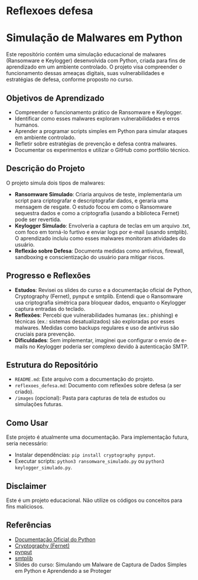 # Reflexoes defesa

# Simulação de Malwares em Python

Este repositório contém uma simulação educacional de malwares (Ransomware e Keylogger) desenvolvida com Python, criada para fins de aprendizado em um ambiente controlado. O projeto visa compreender o funcionamento dessas ameaças digitais, suas vulnerabilidades e estratégias de defesa, conforme proposto no curso.

## Objetivos de Aprendizado
- Compreender o funcionamento prático de Ransomware e Keylogger.
- Identificar como esses malwares exploram vulnerabilidades e erros humanos.
- Aprender a programar scripts simples em Python para simular ataques em ambiente controlado.
- Refletir sobre estratégias de prevenção e defesa contra malwares.
- Documentar os experimentos e utilizar o GitHub como portfólio técnico.

## Descrição do Projeto
O projeto simula dois tipos de malwares:
- **Ransomware Simulado**: Criaria arquivos de teste, implementaria um script para criptografar e descriptografar dados, e geraria uma mensagem de resgate. O estudo focou em como o Ransomware sequestra dados e como a criptografia (usando a biblioteca Fernet) pode ser revertida.
- **Keylogger Simulado**: Envolveria a captura de teclas em um arquivo .txt, com foco em torná-lo furtivo e enviar logs por e-mail (usando smtplib). O aprendizado incluiu como esses malwares monitoram atividades do usuário.
- **Reflexão sobre Defesa**: Documenta medidas como antivírus, firewall, sandboxing e conscientização do usuário para mitigar riscos.

## Progresso e Reflexões
- **Estudos**: Revisei os slides do curso e a documentação oficial de Python, Cryptography (Fernet), pynput e smtplib. Entendi que o Ransomware usa criptografia simétrica para bloquear dados, enquanto o Keylogger captura entradas do teclado.
- **Reflexões**: Percebi que vulnerabilidades humanas (ex.: phishing) e técnicas (ex.: sistemas desatualizados) são exploradas por esses malwares. Medidas como backups regulares e uso de antivírus são cruciais para prevenção.
- **Dificuldades**: Sem implementar, imaginei que configurar o envio de e-mails no Keylogger poderia ser complexo devido à autenticação SMTP.

## Estrutura do Repositório
- `README.md`: Este arquivo com a documentação do projeto.
- `reflexoes_defesa.md`: Documento com reflexões sobre defesa (a ser criado).
- `/images` (opcional): Pasta para capturas de tela de estudos ou simulações futuras.

## Como Usar
Este projeto é atualmente uma documentação. Para implementação futura, seria necessário:
- Instalar dependências: `pip install cryptography pynput`.
- Executar scripts: `python3 ransomware_simulado.py` ou `python3 keylogger_simulado.py`.

## Disclaimer
Este é um projeto educacional. Não utilize os códigos ou conceitos para fins maliciosos.

## Referências
- [Documentação Oficial do Python](https://docs.python.org/3/)
- [Cryptography (Fernet)](https://cryptography.io/en/latest/fernet/)
- [pynput](https://pynput.readthedocs.io/)
- [smtplib](https://docs.python.org/3/library/smtplib.html)
- Slides do curso: Simulando um Malware de Captura de Dados Simples em Python e Aprendendo a se Proteger
